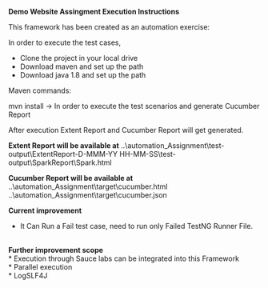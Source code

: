 <b>Demo Website Assingment Execution Instructions</b>

This framework has been created as an automation exercise:
	
In order to execute the test cases,

* Clone the project in your local drive
* Download maven and set up the path
* Download java 1.8 and set up the path

Maven commands:

mvn install -> In order to execute the test scenarios and generate Cucumber Report

After execution Extent Report and Cucumber Report will get generated.

<b>Extent Report will be available at</b>
..\automation_Assignment\test-output\ExtentReport-D-MMM-YY HH-MM-SS\test-output\SparkReport\Spark.html <br>

<b>Cucumber Report will be available at</b> <br>
..\automation_Assignment\target\cucumber.html </br>
..\automation_Assignment\target\cucumber.json </br>

<b> Current improvement</b> </br>
 * It Can Run a Fail test case, need to run only Failed TestNG Runner File.
</br>
<b>Further improvement scope</b> </br>
* Execution through Sauce labs can be integrated into this Framework </br>
* Parallel execution </br>
* LogSLF4J



